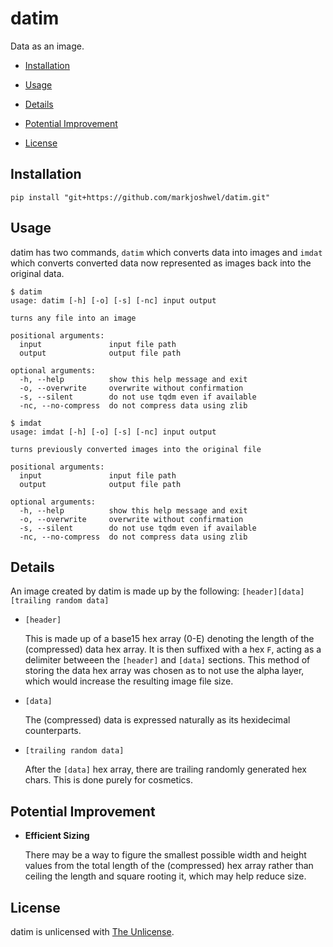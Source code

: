 # datim

Data as an image.

- [Installation](#installation)

- [Usage](#usage)

- [Details](#details)

- [Potential Improvement](#potential-improvement)

- [License](#license)

## Installation

```
pip install "git+https://github.com/markjoshwel/datim.git"
```

## Usage

datim has two commands, `datim` which converts data into images and `imdat`
which converts converted data now represented as images back into the original
data.

```
$ datim
usage: datim [-h] [-o] [-s] [-nc] input output

turns any file into an image

positional arguments:
  input               input file path
  output              output file path

optional arguments:
  -h, --help          show this help message and exit
  -o, --overwrite     overwrite without confirmation
  -s, --silent        do not use tqdm even if available
  -nc, --no-compress  do not compress data using zlib
```

```
$ imdat
usage: imdat [-h] [-o] [-s] [-nc] input output

turns previously converted images into the original file

positional arguments:
  input               input file path
  output              output file path

optional arguments:
  -h, --help          show this help message and exit
  -o, --overwrite     overwrite without confirmation
  -s, --silent        do not use tqdm even if available
  -nc, --no-compress  do not compress data using zlib
```

## Details

An image created by datim is made up by the following:
`[header][data][trailing random data]`

- `[header]`

  This is made up of a base15 hex array (0-E) denoting the length of the
  (compressed) data hex array. It is then suffixed with a hex `F`, acting as a
  delimiter betweeen the `[header]` and `[data]` sections. This method of
  storing the data hex array was chosen as to not use the alpha layer, which
  would increase the resulting image file size.

- `[data]`

  The (compressed) data is expressed naturally as its hexidecimal counterparts.

- `[trailing random data]`

  After the `[data]` hex array, there are trailing randomly generated hex
  chars. This is done purely for cosmetics.

## Potential Improvement  

- **Efficient Sizing**

  There may be a way to figure the smallest possible width and height values
  from the total length of the (compressed) hex array rather than ceiling the
  length and square rooting it, which may help reduce size.

## License

datim is unlicensed with [The Unlicense](https://unlicense.org).
